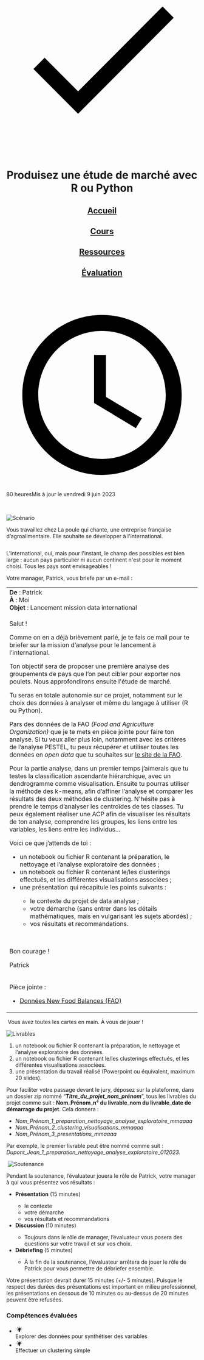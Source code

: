 <main id="mainContent"><div class="project"><div class="sc-gKXOVf crmizp MuiPaper-root MuiPaper-elevation MuiPaper-rounded MuiPaper-elevation0 webapp-0-webapp156"><div class="webapp-0-webapp178"><div class="webapp-0-webapp187"><header class="sc-gKXOVf cVlpdl MuiPaper-root MuiPaper-elevation MuiPaper-elevation4 sc-cxabCf kUXgUV MuiAppBar-root MuiAppBar-colorPrimary MuiAppBar-positionStatic webapp-0-webapp158"><div class="sc-eVQfli ceLBmI MuiToolbar-root MuiToolbar-gutters MuiToolbar-regular webapp-0-webapp191 webapp-0-webapp160 "><div class="webapp-0-webapp192 "><div><div class="webapp-0-webapp189 webapp-0-webapp170"></div><div class="webapp-0-webapp162"><div class="webapp-0-webapp163"><div class="webapp-0-webapp197" style="--color: #2e7e32; --iconSizeSmall: 0.75em; --iconSizeBig: 1.2em;"><svg class="sc-ivTmOn kwtisZ MuiSvgIcon-root MuiSvgIcon-fontSizeMedium webapp-0-webapp199" focusable="false" aria-hidden="true" viewBox="0 0 24 24" data-testid="DoneIcon"><path d="M9 16.2 4.8 12l-1.4 1.4L9 19 21 7l-1.4-1.4L9 16.2z"></path></svg></div></div><h1 class="sc-kDDrLX dxMBlL MuiTypography-root MuiTypography-h2 webapp-0-webapp165">Produisez une étude de marché avec R ou Python</h1></div></div></div><div class="webapp-0-webapp194"></div></div><div class="sc-gkJlnC jlprpf MuiTabs-root webapp-0-webapp161"><div class="sc-iqGgem gWoCvj MuiTabs-scrollableX MuiTabs-hideScrollbar" style="width: 99px; height: 99px; position: absolute; top: -9999px; overflow: scroll;"></div><div class="sc-fmrZth iQemGn MuiTabs-scroller MuiTabs-hideScrollbar MuiTabs-scrollableX" style="margin-bottom: 0px;"><div class="sc-eXBvqI bnAgXr MuiTabs-flexContainer" role="tablist"><a class="sc-dkzDqf ibpgzt MuiButtonBase-root sc-kTvvXX etJJde MuiTab-root webapp-0-webapp202 MuiTab-textColorPrimary Mui-selected webapp-0-webapp203 webapp-0-webapp167 webapp-0-webapp157" tabindex="0" role="tab" aria-selected="true" href="/fr/paths/324/projects/862/assignment"><h2 class="webapp-0-webapp168">Accueil</h2><span class="sc-bczRLJ jdQlYe MuiTouchRipple-root"></span></a><a class="sc-dkzDqf ibpgzt MuiButtonBase-root sc-kTvvXX etJJde MuiTab-root webapp-0-webapp202 MuiTab-textColorPrimary webapp-0-webapp157" tabindex="-1" role="tab" aria-selected="false" href="/fr/paths/324/projects/862/courses"><h2 class="webapp-0-webapp168">Cours</h2><span class="sc-bczRLJ jdQlYe MuiTouchRipple-root"></span></a><a class="sc-dkzDqf ibpgzt MuiButtonBase-root sc-kTvvXX etJJde MuiTab-root webapp-0-webapp202 MuiTab-textColorPrimary webapp-0-webapp157" tabindex="-1" role="tab" aria-selected="false" href="/fr/paths/324/projects/862/resources"><h2 class="webapp-0-webapp168">Ressources</h2><span class="sc-bczRLJ jdQlYe MuiTouchRipple-root"></span></a><a class="sc-dkzDqf ibpgzt MuiButtonBase-root sc-kTvvXX etJJde MuiTab-root webapp-0-webapp202 MuiTab-textColorPrimary webapp-0-webapp157" tabindex="-1" role="tab" aria-selected="false" href="/fr/paths/324/projects/862/project-evaluation"><h2 class="webapp-0-webapp168">Évaluation</h2><span class="sc-bczRLJ jdQlYe MuiTouchRipple-root"></span></a></div><span class="sc-iFwKgL vckQe MuiTabs-indicator webapp-0-webapp159" style="left: 0px; width: 90.5781px;"></span></div></div></header></div></div></div><div class="webapp-0-webapp178 webapp-0-webapp173"><div class="webapp-0-webapp175"><span class="sc-kDDrLX ylhxJ MuiTypography-root MuiTypography-body2 webapp-0-webapp184 webapp-0-webapp180  webapp-0-webapp186"><svg class="sc-ivTmOn kwtisZ MuiSvgIcon-root MuiSvgIcon-fontSizeMedium webapp-0-webapp183 webapp-0-webapp181" focusable="false" role="img" viewBox="0 0 24 24" data-testid="QueryBuilderIcon"><path d="M11.99 2C6.47 2 2 6.48 2 12s4.47 10 9.99 10C17.52 22 22 17.52 22 12S17.52 2 11.99 2zM12 20c-4.42 0-8-3.58-8-8s3.58-8 8-8 8 3.58 8 8-3.58 8-8 8z"></path><path d="M12.5 7H11v6l5.25 3.15.75-1.23-4.5-2.67z"></path><title>Durée</title></svg><span class="webapp-0-webapp185 webapp-0-webapp182"><span class="webapp-0-webapp179">80 heures</span></span></span><span class="sc-kDDrLX jznYcM MuiTypography-root MuiTypography-caption"><span>Mis à jour le vendredi 9 juin 2023</span></span></div><div class="oc-richContent root-0-2-1" data-videotitle="video" data-current-user-id="12868322" data-project-id="862" data-codio-button-label="Accéder au code"><p>&nbsp;</p>
<p><img src="https://user.oc-static.com/upload/2023/05/24/16849360706346_OC-Bannieres-Projet_Student-Scenario_Scenario.png" alt="Scénario">&nbsp;</p>
<p>Vous travaillez chez La poule qui chante, une entreprise française d’agroalimentaire. Elle souhaite se développer à l'international.</p>
<p><img src="https://user.oc-static.com/upload/2020/11/24/16062164030098_image2.png" alt=""></p>
<p>L'international, oui, mais pour l'instant, le champ des possibles est bien large : aucun pays particulier ni aucun continent n'est pour le moment choisi. Tous les pays sont envisageables !</p>
<p>Votre manager, Patrick, vous briefe par un e-mail :</p>
<div class="oc-tableContainer"><table>
<tbody>
<tr>
<td><strong>De</strong> : Patrick<br><strong>À </strong>: Moi<br><strong>Objet</strong> : Lancement mission data international</td>
</tr>
<tr>
<td>
<p>Salut !</p>
<p>Comme on en a déjà brièvement parlé, je te fais ce mail pour te briefer sur la mission d’analyse pour le lancement à l’international.</p>
<p>Ton objectif sera de proposer une première analyse des groupements de pays que l’on peut cibler pour exporter nos poulets. Nous approfondirons ensuite l'étude de marché.&nbsp;</p>
<p>Tu seras en totale autonomie sur ce projet, notamment sur le choix des données à analyser et même du langage à utiliser (R ou Python).&nbsp;</p>
<p>Pars des données de la FAO <em>(Food and Agriculture Organization)</em> que je te mets en pièce jointe pour faire ton analyse. Si tu veux aller plus loin, notamment avec les critères de l’analyse PESTEL, tu peux récupérer et utiliser toutes les données en <em>open data</em> que tu souhaites sur <a class="custom-link" href="http://www.fao.org/faostat/fr/#data/">le site de la FAO</a>.</p>
<p>Pour la partie analyse, dans un premier temps j’aimerais que tu testes la classification ascendante hiérarchique, avec un dendrogramme comme visualisation. Ensuite tu pourras utiliser la méthode des k-means, afin d’affiner l’analyse et comparer les résultats des deux méthodes de clustering. N'hésite pas à prendre le temps d’analyser les centroïdes de tes classes. Tu peux également réaliser une ACP afin de visualiser les résultats de ton analyse, comprendre les groupes, les liens entre les variables, les liens entre les individus...</p>
<p>Voici ce que j’attends de toi :</p>
<ul>
<li>un notebook ou fichier R contenant la préparation, le nettoyage et l’analyse exploratoire des données ;</li>
<li>un notebook ou fichier R contenant le/les clusterings effectués, et les différentes visualisations associées ;</li>
<li>une présentation qui récapitule les points suivants :&nbsp;</li>
<ul>
<li>le contexte du projet de data analyse ;</li>
<li>votre démarche (sans entrer dans les détails mathématiques, mais en vulgarisant les sujets abordés) ;</li>
<li>vos résultats et recommandations.</li>
</ul>
</ul>
<p>&nbsp;</p>
<p>Bon courage !</p>
<p>Patrick</p>
</td>
</tr>
<tr>
<td>
<p>Pièce jointe :</p>
<ul>
<li><a class="custom-link" href="https://s3-eu-west-1.amazonaws.com/static.oc-static.com/prod/courses/files/parcours-data-analyst/DAN-P9-data.zip">Données New Food Balances (FAO)</a></li>
</ul>
</td>
</tr>
</tbody>
</table></div>
<p>&nbsp;Vous avez toutes les cartes en main. À vous de jouer !</p>
<p><img src="https://user.oc-static.com/upload/2023/05/24/16849361265465_OC-Bannieres-Projet_Student-Scenario_Livrables.png" alt="Livrables"></p>
<ol>
<li>un notebook ou fichier R contenant la préparation, le nettoyage et l’analyse exploratoire des données.</li>
<li>un notebook ou fichier R contenant le/les clusterings effectués, et les différentes visualisations associées.</li>
<li>une présentation du travail réalisé (Powerpoint ou équivalent, maximum 20 slides).</li>
</ol>
<aside data-claire-semantic="information">
<p>Pour faciliter votre passage devant le jury, déposez sur la plateforme, dans un dossier zip nommé “<strong><em>Titre_du_projet_nom_prénom</em></strong>”, tous les livrables du projet comme suit : <strong>Nom</strong>_<strong>Prénom</strong>_<strong>n° du livrable</strong>_<strong>nom du livrable</strong>_<strong>date de démarrage du projet</strong>. Cela donnera :&nbsp;</p>
<ul>
<li><em>Nom_Prénom_1_preparation_nettoyage_analyse_exploratoire_mmaaaa</em></li>
<li><em>Nom_Prénom_2_clustering_visualisations_mmaaaa</em></li>
<li><em>Nom_Prénom_3_presentations_mmaaaa</em></li>
</ul>
<p>Par exemple, le premier livrable peut être nommé comme suit :<em> Dupont_Jean_1_preparation_nettoyage_analyse_exploratoire</em>_<em>012023.</em></p>
</aside>
<p>&nbsp;<img src="https://user.oc-static.com/upload/2023/05/24/16849361503406_OC-Bannieres-Projet_Guide-Mentor_Soutenance.png" alt="Soutenance"></p>
<p>Pendant la soutenance, l’évaluateur jouera le rôle de Patrick, votre manager à qui vous présentez vos résultats :</p>
<ul>
<li><strong>Présentation</strong> (15 minutes)</li>
<ul>
<li>le contexte&nbsp;</li>
<li>votre démarche&nbsp;</li>
<li>vos résultats et recommandations</li>
</ul>
<li><strong>Discussion</strong> (10 minutes)</li>
<ul>
<li>Toujours dans le rôle de manager, l’évaluateur vous posera des questions sur votre travail et sur vos choix.</li>
</ul>
<li><strong>Débriefing</strong> (5 minutes)</li>
<ul>
<li>À la fin de la soutenance, l'évaluateur arrêtera de jouer le rôle de Patrick pour vous permettre de débriefer ensemble.</li>
</ul>
</ul>
<aside data-claire-semantic="warning">
<p>Votre présentation devrait durer 15 minutes (+/- 5 minutes). Puisque le respect des durées des présentations est important en milieu professionnel, les présentations en dessous de 10 minutes ou au-dessus de 20 minutes peuvent être refusées.&nbsp;&nbsp;</p>
</aside></div><h3 class="sc-kDDrLX kbvUpO MuiTypography-root MuiTypography-h3 project__instructionTitle"><span>Compétences évaluées</span></h3><ul class="project__skills"><li class="sc-fbPSWO kbYVGH MuiListItem-root MuiListItem-gutters MuiListItem-padding webapp-0-webapp204"><div class="sc-iTONeN oBIQr MuiListItemIcon-root"><div class="webapp-0-webapp197 webapp-0-webapp198" style="--color: #605b68; --iconSizeSmall: 0.6em; --iconSizeBig: 1em;"><svg width="20" height="20" viewBox="0 0 20 20" xmlns="http://www.w3.org/2000/svg" aria-hidden="true" fill="currentColor"><path d="M11.8023 15.6775V16.1276C11.8023 16.4812 11.5276 16.777 11.1724 16.822L11.0584 17.2271C10.9914 17.4457 10.7837 17.6 10.5558 17.6H9.43664C9.19538 17.6 8.98763 17.4457 8.93401 17.2271L8.82009 16.822C8.4649 16.777 8.19013 16.4812 8.19013 16.1276V15.6775C8.19013 15.446 8.38448 15.2467 8.63914 15.2467H11.3667C11.6147 15.2596 11.8023 15.446 11.8023 15.6775ZM13.8999 9.69139C13.8999 10.6944 13.4777 11.6268 12.8009 12.289C12.2848 12.797 11.9431 13.4528 11.8358 14.1601C11.7889 14.4559 11.5141 14.6873 11.1925 14.6873H8.77317C8.45149 14.6873 8.17673 14.4687 8.12981 14.1601C8.01589 13.4657 7.6808 12.797 7.16478 12.289C6.50131 11.6203 6.08581 10.7266 6.06571 9.7364C6.0523 7.64673 7.77463 5.96212 9.93926 5.94283C12.1441 5.92997 13.8999 7.61458 13.8999 9.69139ZM10.4352 7.42811C10.4352 7.19664 10.2408 7.01018 9.99958 7.01018C8.45149 7.01018 7.17818 8.21898 7.17818 9.71711C7.17818 9.94859 7.37253 10.1351 7.61379 10.1351C7.85505 10.1351 8.0494 9.94859 8.0494 9.71711C8.0494 8.69478 8.92061 7.85891 9.98617 7.85891C10.2408 7.84605 10.4352 7.65958 10.4352 7.42811ZM9.99958 4.72117C10.2408 4.72117 10.4352 4.53471 10.4352 4.30324V2.81796C10.4352 2.58649 10.2408 2.40002 9.99958 2.40002C9.75832 2.40002 9.56397 2.58649 9.56397 2.81796V4.30324C9.56397 4.53471 9.75832 4.72117 9.99958 4.72117ZM4.8192 9.69139C4.8192 9.45992 4.62485 9.27346 4.38359 9.27346H2.83551C2.59425 9.27346 2.3999 9.45992 2.3999 9.69139C2.3999 9.92287 2.59425 10.1093 2.83551 10.1093H4.38359C4.61145 10.1093 4.8192 9.92287 4.8192 9.69139ZM17.1636 9.27346H15.6156C15.3743 9.27346 15.18 9.45992 15.18 9.69139C15.18 9.92287 15.3743 10.1093 15.6156 10.1093H17.1636C17.4049 10.1093 17.5992 9.92287 17.5992 9.69139C17.6127 9.45992 17.4183 9.27346 17.1636 9.27346ZM5.70382 13.2021L4.61145 14.2565C4.4372 14.4237 4.4372 14.6873 4.61145 14.8609C4.69187 14.9381 4.8058 14.9831 4.91972 14.9831C5.03365 14.9831 5.14758 14.9381 5.228 14.8609L6.32707 13.8065C6.50131 13.6393 6.50131 13.3757 6.32707 13.2021C6.15953 13.0477 5.88476 13.0477 5.70382 13.2021ZM13.9804 6.3029C14.0943 6.3029 14.2082 6.25789 14.2886 6.18074L15.3877 5.12625C15.5619 4.95908 15.5619 4.69546 15.3877 4.52185C15.2135 4.34825 14.9387 4.35468 14.7577 4.52185L13.6587 5.56991C13.4844 5.73708 13.4844 6.0007 13.6587 6.17431C13.7592 6.25146 13.8731 6.3029 13.9804 6.3029ZM5.70382 6.17431C5.78424 6.25146 5.89816 6.29647 6.01209 6.29647C6.12602 6.29647 6.23995 6.25146 6.32037 6.17431C6.49461 6.00713 6.49461 5.74351 6.32037 5.56991L5.2213 4.52185C5.04706 4.35468 4.77229 4.35468 4.59134 4.52185C4.4104 4.68903 4.4171 4.95265 4.59134 5.12625L5.70382 6.17431ZM14.2886 13.2021C14.1144 13.0349 13.8396 13.0349 13.6587 13.2021C13.4777 13.3692 13.4844 13.6329 13.6587 13.8065L14.7577 14.8609C14.8382 14.9381 14.9521 14.9831 15.066 14.9831C15.18 14.9831 15.2939 14.9381 15.3743 14.8609C15.5485 14.6938 15.5485 14.4301 15.3743 14.2565L14.2886 13.2021Z"></path></svg></div></div><div class="sc-efBctP fpeiSW MuiListItemText-root"><span class="sc-kDDrLX eySCts MuiTypography-root MuiTypography-body1 MuiListItemText-primary">Explorer des données pour synthétiser des variables</span></div></li><li class="sc-fbPSWO kbYVGH MuiListItem-root MuiListItem-gutters MuiListItem-padding webapp-0-webapp204"><div class="sc-iTONeN oBIQr MuiListItemIcon-root"><div class="webapp-0-webapp197 webapp-0-webapp198" style="--color: #605b68; --iconSizeSmall: 0.6em; --iconSizeBig: 1em;"><svg width="20" height="20" viewBox="0 0 20 20" xmlns="http://www.w3.org/2000/svg" aria-hidden="true" fill="currentColor"><path d="M11.8023 15.6775V16.1276C11.8023 16.4812 11.5276 16.777 11.1724 16.822L11.0584 17.2271C10.9914 17.4457 10.7837 17.6 10.5558 17.6H9.43664C9.19538 17.6 8.98763 17.4457 8.93401 17.2271L8.82009 16.822C8.4649 16.777 8.19013 16.4812 8.19013 16.1276V15.6775C8.19013 15.446 8.38448 15.2467 8.63914 15.2467H11.3667C11.6147 15.2596 11.8023 15.446 11.8023 15.6775ZM13.8999 9.69139C13.8999 10.6944 13.4777 11.6268 12.8009 12.289C12.2848 12.797 11.9431 13.4528 11.8358 14.1601C11.7889 14.4559 11.5141 14.6873 11.1925 14.6873H8.77317C8.45149 14.6873 8.17673 14.4687 8.12981 14.1601C8.01589 13.4657 7.6808 12.797 7.16478 12.289C6.50131 11.6203 6.08581 10.7266 6.06571 9.7364C6.0523 7.64673 7.77463 5.96212 9.93926 5.94283C12.1441 5.92997 13.8999 7.61458 13.8999 9.69139ZM10.4352 7.42811C10.4352 7.19664 10.2408 7.01018 9.99958 7.01018C8.45149 7.01018 7.17818 8.21898 7.17818 9.71711C7.17818 9.94859 7.37253 10.1351 7.61379 10.1351C7.85505 10.1351 8.0494 9.94859 8.0494 9.71711C8.0494 8.69478 8.92061 7.85891 9.98617 7.85891C10.2408 7.84605 10.4352 7.65958 10.4352 7.42811ZM9.99958 4.72117C10.2408 4.72117 10.4352 4.53471 10.4352 4.30324V2.81796C10.4352 2.58649 10.2408 2.40002 9.99958 2.40002C9.75832 2.40002 9.56397 2.58649 9.56397 2.81796V4.30324C9.56397 4.53471 9.75832 4.72117 9.99958 4.72117ZM4.8192 9.69139C4.8192 9.45992 4.62485 9.27346 4.38359 9.27346H2.83551C2.59425 9.27346 2.3999 9.45992 2.3999 9.69139C2.3999 9.92287 2.59425 10.1093 2.83551 10.1093H4.38359C4.61145 10.1093 4.8192 9.92287 4.8192 9.69139ZM17.1636 9.27346H15.6156C15.3743 9.27346 15.18 9.45992 15.18 9.69139C15.18 9.92287 15.3743 10.1093 15.6156 10.1093H17.1636C17.4049 10.1093 17.5992 9.92287 17.5992 9.69139C17.6127 9.45992 17.4183 9.27346 17.1636 9.27346ZM5.70382 13.2021L4.61145 14.2565C4.4372 14.4237 4.4372 14.6873 4.61145 14.8609C4.69187 14.9381 4.8058 14.9831 4.91972 14.9831C5.03365 14.9831 5.14758 14.9381 5.228 14.8609L6.32707 13.8065C6.50131 13.6393 6.50131 13.3757 6.32707 13.2021C6.15953 13.0477 5.88476 13.0477 5.70382 13.2021ZM13.9804 6.3029C14.0943 6.3029 14.2082 6.25789 14.2886 6.18074L15.3877 5.12625C15.5619 4.95908 15.5619 4.69546 15.3877 4.52185C15.2135 4.34825 14.9387 4.35468 14.7577 4.52185L13.6587 5.56991C13.4844 5.73708 13.4844 6.0007 13.6587 6.17431C13.7592 6.25146 13.8731 6.3029 13.9804 6.3029ZM5.70382 6.17431C5.78424 6.25146 5.89816 6.29647 6.01209 6.29647C6.12602 6.29647 6.23995 6.25146 6.32037 6.17431C6.49461 6.00713 6.49461 5.74351 6.32037 5.56991L5.2213 4.52185C5.04706 4.35468 4.77229 4.35468 4.59134 4.52185C4.4104 4.68903 4.4171 4.95265 4.59134 5.12625L5.70382 6.17431ZM14.2886 13.2021C14.1144 13.0349 13.8396 13.0349 13.6587 13.2021C13.4777 13.3692 13.4844 13.6329 13.6587 13.8065L14.7577 14.8609C14.8382 14.9381 14.9521 14.9831 15.066 14.9831C15.18 14.9831 15.2939 14.9381 15.3743 14.8609C15.5485 14.6938 15.5485 14.4301 15.3743 14.2565L14.2886 13.2021Z"></path></svg></div></div><div class="sc-efBctP fpeiSW MuiListItemText-root"><span class="sc-kDDrLX eySCts MuiTypography-root MuiTypography-body1 MuiListItemText-primary">Effectuer un clustering simple</span></div></li></ul></div></div></main>
